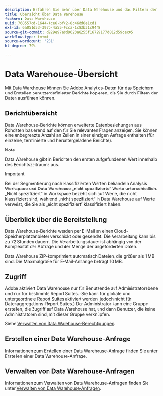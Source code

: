 ```yaml
---
description: Erfahren Sie mehr über Data Warehouse und das Filtern der Daten, sodass Sie benutzerdefinierte Berichte erstellen und ausführen können.
title: Übersicht über Data Warehouse
feature: Data Warehouse
uuid: 768557dd-1644-4ce6-bfc2-8c46dd6e1cd1
exl-id: 6a051d53-397b-4a55-9cca-1c83b31c9448
source-git-commit: d929e97a9d9623a8255f16729177d812d59cec05
workflow-type: tm+mt
source-wordcount: '281'
ht-degree: 79%

---
```


# Data Warehouse-Übersicht

Mit Data Warehouse können Sie Adobe Analytics-Daten für das Speichern und Erstellen benutzerdefinierter Berichte kopieren, die Sie durch Filtern der Daten ausführen können.

## Berichtübersicht

Data Warehouse-Berichte können erweiterte Datenbeziehungen aus Rohdaten basierend auf den für Sie relevanten Fragen anzeigen. Sie können eine unbegrenzte Anzahl an Zeilen in einer einzigen Anfrage enthalten (für einzelne, terminierte und heruntergeladene Berichte).

>[!NOTE]
>
>Data Warehouse gibt in Berichten den ersten aufgefundenen Wert innerhalb des Berichtszeitraums aus.

>[!IMPORTANT]
>
>Bei der Segmentierung nach klassifizierten Werten behandeln Analysis Workspace und Data Warehouse „nicht spezifizierte“ Werte unterschiedlich. „Nicht spezifiziert“ in Workspace bezieht sich auf Werte, die nicht klassifiziert sind, während „nicht spezifiziert“ in Data Warehouse auf Werte verweist, die Sie als „nicht spezifiziert“ klassifiziert haben.

## Überblick über die Bereitstellung

Data Warehouse-Berichte werden per E-Mail an einen Cloud-Speicherplatzanbieter verschickt oder gesendet. Die Verarbeitung kann bis zu 72 Stunden dauern. Die Verarbeitungsdauer ist abhängig von der Komplexität der Abfrage und der Menge der angeforderten Daten.

Data Warehouse ZIP-komprimiert automatisch Dateien, die größer als 1 MB sind. Die Maximalgröße für E-Mail-Anhänge beträgt 10 MB.

## Zugriff

Adobe aktiviert Data Warehouse nur für Benutzende auf Administratorebene und nur für bestimmte Report Suites. (Sie kann für globale und untergeordnete Report Suites aktiviert werden, jedoch nicht für Datenaggregations-Report Suites.) Der Administrator kann eine Gruppe erstellen, die Zugriff auf Data Warehouse hat, und dann Benutzer, die keine Administratoren sind, mit dieser Gruppe verknüpfen.

Siehe [Verwalten von Data Warehouse-Berechtigungen](/help/export/data-warehouse/t-dw-group.md).

## Erstellen einer Data Warehouse-Anfrage

Informationen zum Erstellen einer Data Warehouse-Anfrage finden Sie unter [Erstellen einer Data Warehouse-Anfrage](/help/export/data-warehouse/create-request/t-dw-create-request.md).

## Verwalten von Data Warehouse-Anfragen

Informationen zum Verwalten von Data Warehouse-Anfragen finden Sie unter [Verwalten von Data Warehouse-Anfragen](/help/export/data-warehouse/data-warehouse-requests-manage.md).

